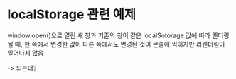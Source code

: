 # localStorage 관련 예제

window.open()으로 열린 새 창과 기존의 창이 같은 localSotorage 값에 따라 렌더링될 때,
한 쪽에서 변경한 값이 다른 쪽에서도 변경된 것이 콘솔에 찍히지만 리렌더링이 일어나지 않음

-> 되는데?
